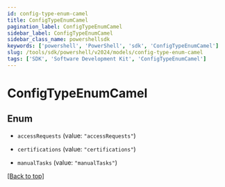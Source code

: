 ```yaml
---
id: config-type-enum-camel
title: ConfigTypeEnumCamel
pagination_label: ConfigTypeEnumCamel
sidebar_label: ConfigTypeEnumCamel
sidebar_class_name: powershellsdk
keywords: ['powershell', 'PowerShell', 'sdk', 'ConfigTypeEnumCamel'] 
slug: /tools/sdk/powershell/v2024/models/config-type-enum-camel
tags: ['SDK', 'Software Development Kit', 'ConfigTypeEnumCamel']
---
```



# ConfigTypeEnumCamel

## Enum


* `accessRequests` (value: `"accessRequests"`)

* `certifications` (value: `"certifications"`)

* `manualTasks` (value: `"manualTasks"`)


[[Back to top]](#) 

